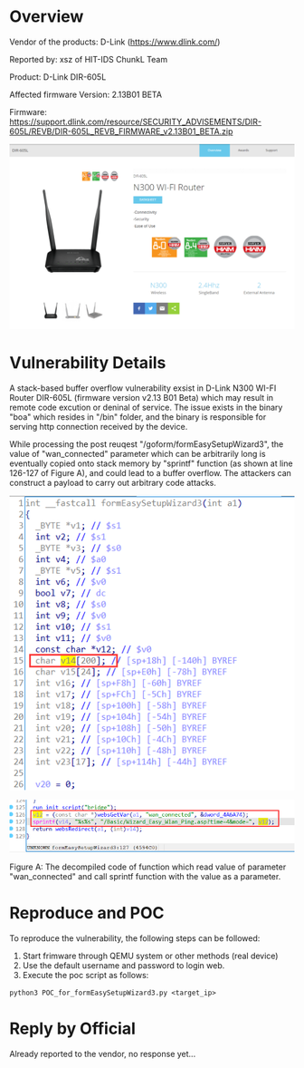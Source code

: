 # Overview
Vendor of the products: D-Link (https://www.dlink.com/)

Reported by: xsz of HIT-IDS ChunkL Team

Product: D-Link DIR-605L

Affected firmware Version: 2.13B01 BETA

Firmware: https://support.dlink.com/resource/SECURITY_ADVISEMENTS/DIR-605L/REVB/DIR-605L_REVB_FIRMWARE_v2.13B01_BETA.zip

![product](../imgs/product.png)

# Vulnerability Details
A stack-based buffer overflow vulnerability exsist in D-Link N300 WI-FI Router DIR-605L (firmware version v2.13 B01 Beta) which may result in remote code excution or deninal of service. The issue exists in the binary "boa" which resides in "/bin" folder, and the binary is responsible for serving http connection received by the device. 

While processing the post reuqest "/goform/formEasySetupWizard3", the value of "wan_connected" parameter which can be arbitrarily long is eventually copied onto stack memory by "sprintf" function (as shown at line 126-127 of Figure A), and could lead to a buffer overflow. The attackers can construct a payload to carry out arbitrary code attacks.

![Fig1](imgs/Fig1.png)

![fig2](imgs/fig2.png)

Figure A: The decompiled code of function which read value of parameter "wan_connected" and call sprintf function with the value as a parameter.

# Reproduce and POC
To reproduce the vulnerability, the following steps can be followed:
1. Start frimware through QEMU system or other methods (real device)
2. Use the default username and password to login web.
3. Execute the poc script as follows:

```shell
python3 POC_for_formEasySetupWizard3.py <target_ip>
```

# Reply by Official
Already reported to the vendor, no response yet...